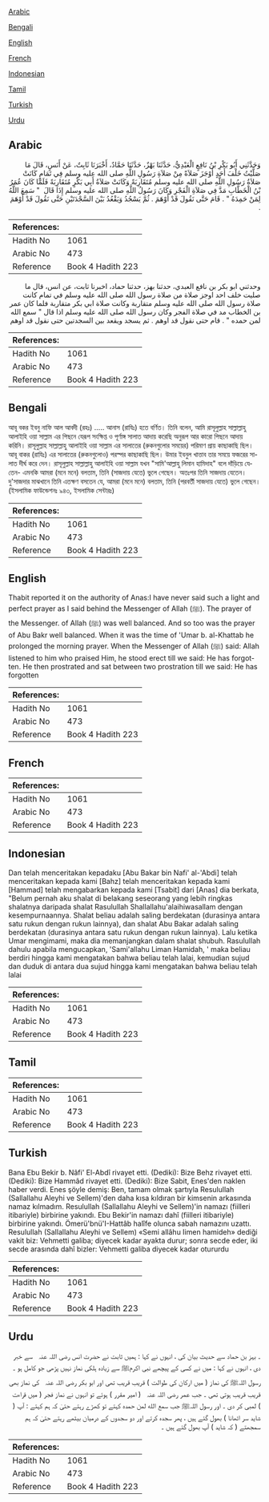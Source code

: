 [Arabic](#arabic)

[Bengali](#bengali)

[English](#english)

[French](#french)

[Indonesian](#indonesian)

[Tamil](#tamil)

[Turkish](#turkish)

[Urdu](#urdu)

## Arabic


<div dir="rtl" lang="ar" style={{fontSize:'larger',backgroundColor:'#f8f9fa',padding:20}}>
وَحَدَّثَنِي أَبُو بَكْرِ بْنُ نَافِعٍ الْعَبْدِيُّ، حَدَّثَنَا بَهْزٌ، حَدَّثَنَا حَمَّادٌ، أَخْبَرَنَا ثَابِتٌ، عَنْ أَنَسٍ، قَالَ مَا صَلَّيْتُ خَلْفَ أَحَدٍ أَوْجَزَ صَلاَةً مِنْ صَلاَةِ رَسُولِ اللَّهِ صلى الله عليه وسلم فِي تَمَامٍ كَانَتْ صَلاَةُ رَسُولِ اللَّهِ صلى الله عليه وسلم مُتَقَارِبَةً وَكَانَتْ صَلاَةُ أَبِي بَكْرٍ مُتَقَارِبَةً فَلَمَّا كَانَ عُمَرُ بْنُ الْخَطَّابِ مَدَّ فِي صَلاَةِ الْفَجْرِ وَكَانَ رَسُولُ اللَّهِ صلى الله عليه وسلم إِذَا قَالَ ‏ "‏ سَمِعَ اللَّهُ لِمَنْ حَمِدَهُ ‏"‏ ‏.‏ قَامَ حَتَّى نَقُولَ قَدْ أَوْهَمَ ‏.‏ ثُمَّ يَسْجُدُ وَيَقْعُدُ بَيْنَ السَّجْدَتَيْنِ حَتَّى نَقُولَ قَدْ أَوْهَمَ ‏.‏
</div>
<div style={{backgroundColor:'#f8f9fa',padding:20, marginBottom: 10}}><table> <thead> <tr> <th>References:</th> <th></th> </tr> </thead> <tbody><tr><td>Hadith No</td><td>1061</td></tr><tr><td>Arabic No</td><td>473</td></tr><tr><td>Reference</td><td>Book 4 Hadith 223</td></tr></tbody></table></div>


<div dir="rtl" lang="ar" style={{fontSize:'larger',backgroundColor:'#f8f9fa',padding:20}}>
وحدثني ابو بكر بن نافع العبدي، حدثنا بهز، حدثنا حماد، اخبرنا ثابت، عن انس، قال ما صليت خلف احد اوجز صلاة من صلاة رسول الله صلى الله عليه وسلم في تمام كانت صلاة رسول الله صلى الله عليه وسلم متقاربة وكانت صلاة ابي بكر متقاربة فلما كان عمر بن الخطاب مد في صلاة الفجر وكان رسول الله صلى الله عليه وسلم اذا قال " سمع الله لمن حمده " . قام حتى نقول قد اوهم . ثم يسجد ويقعد بين السجدتين حتى نقول قد اوهم
</div>
<div style={{backgroundColor:'#f8f9fa',padding:20, marginBottom: 10}}><table> <thead> <tr> <th>References:</th> <th></th> </tr> </thead> <tbody><tr><td>Hadith No</td><td>1061</td></tr><tr><td>Arabic No</td><td>473</td></tr><tr><td>Reference</td><td>Book 4 Hadith 223</td></tr></tbody></table></div>

## Bengali


<div dir="ltr" lang="bn" style={{fontSize:'larger',backgroundColor:'#f8f9fa',padding:20}}>
আবূ বকর ইবনু নাফি আল আবদী (রহঃ) ..... আনাস (রাযিঃ) হতে বর্ণিত। তিনি বলেন, আমি রাসূলুল্লাহ সাল্লাল্লাহু আলাইহি ওয়া সাল্লাম এর পিছনে যেরূপ সংক্ষিপ্ত ও পূর্ণাঙ্গ সালাত আদায় করেছি অনুরূপ আর কারো পিছনে আদায় করিনি। রাসূলুল্লাহ সাল্লাল্লাহু আলাইহি ওয়া সাল্লাম এর সালাতের (রুকনগুলোর সময়ের) পরিমাণ প্রায় কাছাকাছি ছিল। আবূ বাকর (রাযিঃ) এর সালাতের (রুকনগুলোও) পরস্পর কাছাকাছি ছিল। উমার ইবনুল খাত্তাব তার সময়ে ফজরের সালাত দীর্ঘ করে দেন। রাসূলুল্লাহ সাল্লাল্লাহু আলাইহি ওয়া সাল্লাম যখন "সামি'আল্লাহু লিমান হামিদাহ" বলে দাঁড়িয়ে যেতেন- এমনকি আমরা (মনে মনে) বলতাম, তিনি (সাজদায় যেতে) ভুলে গেছেন। অতঃপর তিনি সাজদায় যেতেন। দু'সাজদার মাঝখানে তিনি এতক্ষণ বসতেন যে, আমরা (মনে মনে) বলতাম, তিনি (পরবর্তী সাজদায় যেতে) ভুলে গেছেন। (ইসলামিক ফাউন্ডেশনঃ ৯৪৩, ইসলামিক সেন্টারঃ)
</div>
<div style={{backgroundColor:'#f8f9fa',padding:20, marginBottom: 10}}><table> <thead> <tr> <th>References:</th> <th></th> </tr> </thead> <tbody><tr><td>Hadith No</td><td>1061</td></tr><tr><td>Arabic No</td><td>473</td></tr><tr><td>Reference</td><td>Book 4 Hadith 223</td></tr></tbody></table></div>

## English


<div dir="ltr" lang="en" style={{fontSize:'larger',backgroundColor:'#f8f9fa',padding:20}}>
Thabit reported it on the authority of Anas:I have never said such a light and perfect prayer as I said behind the Messenger of Allah (ﷺ). The prayer of the Messenger. of Allah (ﷺ) was well balanced. And so too was the prayer of Abu Bakr well balanced. When it was the time of 'Umar b. al-Khattab he prolonged the morning prayer. When the Messenger of Allah (ﷺ) said: Allah listened to him who praised Him, he stood erect till we said: He has forgotten. He then prostrated and sat between two prostration till we said: He has forgotten
</div>
<div style={{backgroundColor:'#f8f9fa',padding:20, marginBottom: 10}}><table> <thead> <tr> <th>References:</th> <th></th> </tr> </thead> <tbody><tr><td>Hadith No</td><td>1061</td></tr><tr><td>Arabic No</td><td>473</td></tr><tr><td>Reference</td><td>Book 4 Hadith 223</td></tr></tbody></table></div>

## French


<div dir="ltr" lang="fr" style={{fontSize:'larger',backgroundColor:'#f8f9fa',padding:20}}>

</div>
<div style={{backgroundColor:'#f8f9fa',padding:20, marginBottom: 10}}><table> <thead> <tr> <th>References:</th> <th></th> </tr> </thead> <tbody><tr><td>Hadith No</td><td>1061</td></tr><tr><td>Arabic No</td><td>473</td></tr><tr><td>Reference</td><td>Book 4 Hadith 223</td></tr></tbody></table></div>

## Indonesian


<div dir="ltr" lang="id" style={{fontSize:'larger',backgroundColor:'#f8f9fa',padding:20}}>
Dan telah menceritakan kepadaku [Abu Bakar bin Nafi' al-'Abdi] telah menceritakan kepada kami [Bahz] telah menceritakan kepada kami [Hammad] telah mengabarkan kepada kami [Tsabit] dari [Anas] dia berkata, "Belum pernah aku shalat di belakang seseorang yang lebih ringkas shalatnya daripada shalat Rasulullah Shallallahu'alaihiwasallam dengan kesempurnaannya. Shalat beliau adalah saling berdekatan (durasinya antara satu rukun dengan rukun lainnya), dan shalat Abu Bakar adalah saling berdekatan (durasinya antara satu rukun dengan rukun lainnya). Lalu ketika Umar mengimami, maka dia memanjangkan dalam shalat shubuh. Rasulullah dahulu apabila mengucapkan, 'Sami'allahu Liman Hamidah, ' maka beliau berdiri hingga kami mengatakan bahwa beliau telah lalai, kemudian sujud dan duduk di antara dua sujud hingga kami mengatakan bahwa beliau telah lalai
</div>
<div style={{backgroundColor:'#f8f9fa',padding:20, marginBottom: 10}}><table> <thead> <tr> <th>References:</th> <th></th> </tr> </thead> <tbody><tr><td>Hadith No</td><td>1061</td></tr><tr><td>Arabic No</td><td>473</td></tr><tr><td>Reference</td><td>Book 4 Hadith 223</td></tr></tbody></table></div>

## Tamil


<div dir="ltr" lang="ta" style={{fontSize:'larger',backgroundColor:'#f8f9fa',padding:20}}>

</div>
<div style={{backgroundColor:'#f8f9fa',padding:20, marginBottom: 10}}><table> <thead> <tr> <th>References:</th> <th></th> </tr> </thead> <tbody><tr><td>Hadith No</td><td>1061</td></tr><tr><td>Arabic No</td><td>473</td></tr><tr><td>Reference</td><td>Book 4 Hadith 223</td></tr></tbody></table></div>

## Turkish


<div dir="ltr" lang="tr" style={{fontSize:'larger',backgroundColor:'#f8f9fa',padding:20}}>
Bana Ebu Bekir b. Nâfi' El-Abdî rivayet etti. (Dediki): Bize Behz rivayet etti. (Dediki): Bize Hammâd rivayet etti. (Dediki): Bize Sabit, Enes'den naklen haber verdi. Enes şöyle demiş: Ben, tamam olmak şartıyla Resulullah (Sallallahu Aleyhi ve Sellem)'den daha kısa kıldıran bir kimsenin arkasında namaz kılmadım. Resulullah (Sallallahu Aleyhi ve Sellem)'in namazı (fiilleri itibariyle) birbirine yakındı. Ebu Bekir'in namazı dahî (fiilleri itibariyle) birbirine yakındı. Ömerü'bnü'I-Hattâb halîfe olunca sabah namazını uzattı. Resulullah (Sallallahu Aleyhi ve Sellem) «Semi allâhu Iimen hamideh» dediği vakit biz: Vehmetti galiba; diyecek kadar ayakta durur; sonra secde eder, iki secde arasında dahî bizler: Vehmetti galiba diyecek kadar otururdu
</div>
<div style={{backgroundColor:'#f8f9fa',padding:20, marginBottom: 10}}><table> <thead> <tr> <th>References:</th> <th></th> </tr> </thead> <tbody><tr><td>Hadith No</td><td>1061</td></tr><tr><td>Arabic No</td><td>473</td></tr><tr><td>Reference</td><td>Book 4 Hadith 223</td></tr></tbody></table></div>

## Urdu


<div dir="rtl" lang="ur" style={{fontSize:'larger',backgroundColor:'#f8f9fa',padding:20}}>
۔ بہز بن حماد سے حدیث بیان کی ، انہوں نے کہا : ہمیں ثابت نے حضرت انس ‌رضی ‌اللہ ‌عنہ ‌ ‌ سے خبر دی ، انہوں نے کہا : میں نے کسی کے پیچھے نبی اکرمﷺ سے زیادہ ہلکی نماز نہیں پڑھی جو کامل ہو ۔ رسول اللہﷺ کی نماز ( میں ارکان کی طوالت ) قریب قریب تھی اور ابو بکر ‌رضی ‌اللہ ‌عنہ ‌ ‌ کی نماز بھی قریب قریب ہوتی تھی ۔ جب عمر ‌رضی ‌اللہ ‌عنہ ‌ ‌ ( امیر مقرر ) ہوئے تو انہوں نے نماز فجر ( میں قراءت ) لمبی کر دی ۔ اور رسول اللہﷺ جب سمع الله لمن حمده کہتے تو کھڑے رہتے حتیٰ کہ ہم کہتے : آپ ( شاید سر اٹھانا ) بھول گئے ہیں ، پھر سجدہ کرتے اور دو سجدوں کے درمیان بیٹھے رہتے حتیٰ کہ ہم سمجھتے ( کہ شاید ) آپ بھول گئے ہیں ۔
</div>
<div style={{backgroundColor:'#f8f9fa',padding:20, marginBottom: 10}}><table> <thead> <tr> <th>References:</th> <th></th> </tr> </thead> <tbody><tr><td>Hadith No</td><td>1061</td></tr><tr><td>Arabic No</td><td>473</td></tr><tr><td>Reference</td><td>Book 4 Hadith 223</td></tr></tbody></table></div>